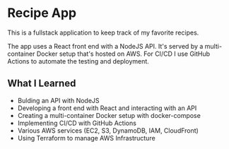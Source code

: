 # Recipe App
This is a fullstack application to keep track of my favorite recipes.

The app uses a React front end with a NodeJS API. It's served by a multi-container Docker setup that's hosted on AWS. For CI/CD I use GitHub Actions to automate the testing and deployment.

## What I Learned
- Bulding an API with NodeJS
- Developing a front end with React and interacting with an API
- Creating a multi-container Docker setup with docker-compose
- Implementing CI/CD with GitHub Actions
- Various AWS services (EC2, S3, DynamoDB, IAM, CloudFront)
- Using Terraform to manage AWS Infrastructure
